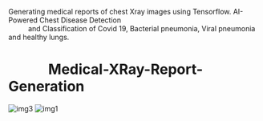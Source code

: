 Generating medical reports of chest Xray images using Tensorflow. AI-Powered Chest Disease Detection <br>‎ ‎ ‎ ‎ ‎ ‎ ‎ ‎ ‎ ‎ and Classification of Covid 19, Bacterial pneumonia, Viral pneumonia and healthy lungs.
# ‎ ‎ ‎ ‎ ‎ ‎ ‎ ‎ ‎ ‎ ‎ ‎ Medical-XRay-Report-Generation
![img3](https://github.com/CV14N/ChestXray/blob/main/img_03.png)
![img1](https://github.com/CV14N/ChestXray/blob/main/img_01.png)
